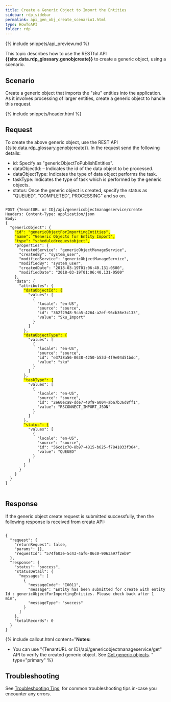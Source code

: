 ```yaml
---
title: Create a Generic Object to Import the Entities 
sidebar: rdp_sidebar
permalink: api_gen_obj_create_scenario1.html
type: HowToAPI
folder: rdp
---
```


{% include snippets/api_preview.md %}

This topic describes how to use the RESTful API **{{site.data.rdp_glossary.genobjcreate}}** to create a generic object, using a scenario.

## Scenario

Create a generic object that imports the "sku" entities into the application. As it involves processing of larger entities, create a generic object to handle this request.

{% include snippets/header.html %}

## Request

To create the above generic object, use the REST API {{site.data.rdp_glossary.genobjcreate}}. In the request send the following details:

* id: Specify as "genericObjectToPublishEntities".
* dataObjectId: – Indicates the id of the data object to be processed.
* dataObjectType: Indicates the type of data object performs the task.
* taskType: Indicates the type of task which is performed by the generic objects. 
* status: Once the generic object is created, specify the status as "QUEUED", "COMPLETED", PROCESSING" and so on.

<pre>
<code>
POST {TenantURL or ID}/api/genericobjectmanageservice/create
Headers: Content-Type: application/json
Body:
{
  "genericObject": {
    <span style="background-color: #FFFF00">"id": "genericObjectForImportingEntities",</span>
    <span style="background-color: #FFFF00">"name": "Generic Objects for Entity Import",</span>
    <span style="background-color: #FFFF00">"type": "scheduledrequestobject",</span>
    "properties": {
      "createdService": "genericObjectManageService",
      "createdBy": "system_user",
      "modifiedService": "genericObjectManageService",
      "modifiedBy": "system_user",
      "createdDate": "2018-03-19T01:06:40.131-0500",
      "modifiedDate": "2018-03-19T01:06:40.131-0500"
    },
    "data": {
      "attributes": {
        <span style="background-color: #FFFF00">"dataObjectId": {</span>
          "values": [
            {
              "locale": "en-US",
              "source": "source",
              "id": "362f2948-9ca5-4264-a2ef-96cb36e3c133",
              "value": "Sku_Import"
            }
          ]
        },
        <span style="background-color: #FFFF00">"dataObjectType": {</span>
          "values": [
            {
              "locale": "en-US",
              "source": "source",
              "id": "e3738a56-0638-4250-b53d-4f9e04d51bdd",
              "value": "sku"
            }
          ]
        },
        <span style="background-color: #FFFF00">"taskType": {</span>
          "values": [
            {
              "locale": "en-US",
              "source": "source",
              "id": "2e60eca8-dde7-40f9-a004-aba7b36d8ff1",
              "value": "RSCONNECT_IMPORT_JSON"
            }
          ]
        },
        <span style="background-color: #FFFF00">"status": {</span>
          "values": [
            {
              "locale": "en-US",
              "source": "source",
              "id": "56cd1c70-8b97-4815-b625-f7841033f364",
              "value": "QUEUED"
            }
          ]
        }
      }
    }
  }
}
</code>
</pre>

## Response

If the generic object create request is submitted successfully, then the following response is received from create API:

<pre><code>
{
  "request": {
    "returnRequest": false,
    "params": {},
    "requestId": "574f603e-5c43-4af6-86c0-9063a97f2eb9"
  },
  "response": {
    "status": "success",
    "statusDetail": {
      "messages": [
        {
          "messageCode": "I0011",
          "message": "Entity has been submitted for create with entity Id : genericObjectForImportingEntities. Please check back after 1 min",
          "messageType": "success"
        }
      ]
    },
    "totalRecords": 0
  }
}
</code></pre>

{% include callout.html content="**Notes:** <br/>
* You can use \"{TenantURL or ID}/api/genericobjectmanageservice/get\" API to verify the created generic object. See [Get generic objects](api_gen_obj_get.html).
" type="primary" %}

## Troubleshooting
See [Troubleshooting Tips](api_troubleshooting_tips.html), for common troubleshooting tips in-case you encounter any errors.